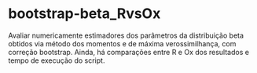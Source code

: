 # bootstrap-beta_RvsOx
Avaliar numericamente estimadores dos parâmetros da distribuição beta obtidos via método dos momentos e de máxima verossimilhança, com correção bootstrap. Ainda, há comparações entre R e Ox dos resultados e tempo de execução do script.
